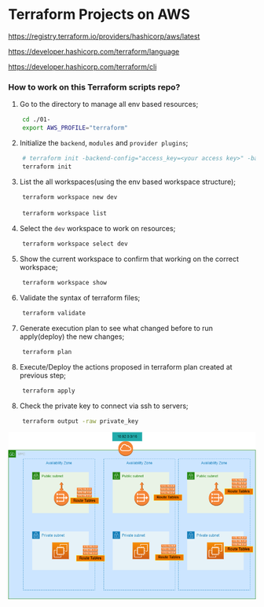 # Terraform Projects on AWS

https://registry.terraform.io/providers/hashicorp/aws/latest

https://developer.hashicorp.com/terraform/language

https://developer.hashicorp.com/terraform/cli

### How to work on this Terraform scripts repo?
1. Go to the directory to manage all env based resources;
```sh
    cd ./01-
    export AWS_PROFILE="terraform"
```

2. Initialize the `backend`, `modules` and `provider plugins`;
```sh
    # terraform init -backend-config="access_key=<your access key>" -backend-config="secret_key=<your secret key>"
    terraform init
```

3. List the all workspaces(using the env based workspace structure);
```sh
    terraform workspace new dev

    terraform workspace list
```

4. Select the `dev` workspace to work on resources;
```sh
    terraform workspace select dev
```

5. Show the current workspace to confirm that working on the correct workspace;
```sh
    terraform workspace show
```

6. Validate the syntax of terraform files;
```sh
    terraform validate
```

7. Generate execution plan to see what changed before to run apply(deploy) the new changes;
```sh
    terraform plan
```

8. Execute/Deploy the actions proposed in terraform plan created at previous step;
```sh
    terraform apply
```
8. Check the private key to connect via ssh to servers;
```sh
    terraform output -raw private_key
```


![VPC-infra?](./my-aws-vpc.png)
